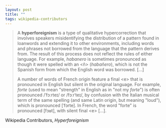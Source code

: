 ```yaml
---
layout: post
title: ""
tags: wikipedia-contributors
--- 
```


> A **hyperforeignism** is a type of qualitative hypercorrection that involves speakers misidentifying the distribution of a pattern found in loanwords and extending it to other environments, including words and phrases not borrowed from the language that the pattern derives from. The result of this process does not reflect the rules of either language. For example, _habanero_ is sometimes pronounced as though it were spelled with an \<ñ\> (_habañero_), which is not the Spanish form from which the English word was borrowed. [...]
> 
> A number of words of French origin feature a final \<e\> that is pronounced in English but silent in the original language. For example, _forte_ (used to mean "strength" in English as in "not my _forte_") is often pronounced /ˈfɔːrteɪ/ or /fɔːrˈteɪ/, by confusion with the Italian musical term of the same spelling (and same Latin origin, but meaning "loud"), which is pronounced [ˈfɔrte]. In French, the word "forte" is pronounced [fɔʁt], with silent final \<e\> [...].

Wikipedia Contributors, _Hyperforeignism_

